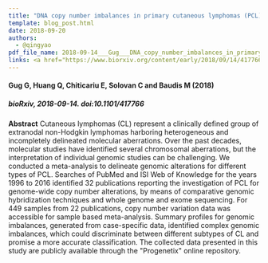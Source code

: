 ```yaml
---
title: "DNA copy number imbalances in primary cutaneous lymphomas (PCL)"
template: blog_post.html 
date: 2018-09-20
authors:
  - @qingyao
pdf_file_name: 2018-09-14___Gug___DNA_copy_number_imbalances_in_primary_cutaneous_lymphomas_(PCL)_biorXiv.pdf
links: <a href="https://www.biorxiv.org/content/early/2018/09/14/417766" target="_blank">[bioRxiv]</a>
---
```


#### Gug G, Huang Q, Chiticariu E, Solovan C and Baudis M  (2018)
##### bioRxiv, 2018-09-14. doi:10.1101/417766

**Abstract** Cutaneous lymphomas (CL) represent a clinically defined group of extranodal non-Hodgkin lymphomas harboring heterogeneous and incompletely delineated molecular aberrations. Over the past decades, molecular studies have identified several chromosomal aberrations, but the interpretation of individual genomic studies can be challenging.
We conducted a meta-analysis to delineate genomic alterations for different types of PCL.<!--more--> 
Searches of PubMed and ISI Web of Knowledge for the years 1996 to 2016 identified 32 publications reporting the investigation of PCL for genome-wide copy number alterations, by means of comparative genomic hybridization techniques and whole genome and exome sequencing. For 449 samples from 22 publications, copy number variation data was accessible for sample based meta-analysis. Summary profiles for genomic imbalances, generated from case-specific data, identified complex genomic imbalances, which could discriminate between different subtypes of CL and promise a more accurate classification. The collected data presented in this study are publicly available through the "Progenetix" online repository.
